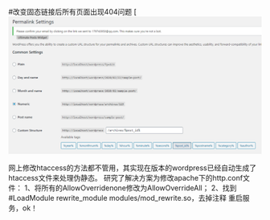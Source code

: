 #改变固态链接后所有页面出现404问题
[![](https://github.com/wyhaiapple/avada/blob/master/1.png)

网上修改htaccess的方法都不管用，其实现在版本的wordpress已经自动生成了htaccess文件来处理伪静态。
研究了解决方案为修改apache下的http.conf文件：
1、将所有的AllowOverridenone修改为AllowOverrideAll；
2、找到#LoadModule rewrite_module modules/mod_rewrite.so，去掉注释
重启服务，ok！
